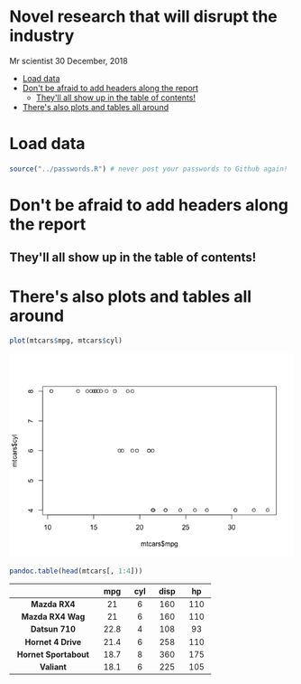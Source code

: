 Novel research that will disrupt the industry
================
Mr scientist
30 December, 2018

-   [Load data](#load-data)
-   [Don't be afraid to add headers along the report](#dont-be-afraid-to-add-headers-along-the-report)
    -   [They'll all show up in the table of contents!](#theyll-all-show-up-in-the-table-of-contents)
-   [There's also plots and tables all around](#theres-also-plots-and-tables-all-around)

Load data
=========

``` r
source("../passwords.R") # never post your passwords to Github again!
```

Don't be afraid to add headers along the report
===============================================

They'll all show up in the table of contents!
---------------------------------------------

There's also plots and tables all around
========================================

``` r
plot(mtcars$mpg, mtcars$cyl)
```

![](Boilerplate_script_files/figure-markdown_github/show%20a%20plot-1.png)

``` r
pandoc.table(head(mtcars[, 1:4]))
```

<table style="width:71%;">
<colgroup>
<col width="33%" />
<col width="9%" />
<col width="8%" />
<col width="9%" />
<col width="9%" />
</colgroup>
<thead>
<tr class="header">
<th align="center"> </th>
<th align="center">mpg</th>
<th align="center">cyl</th>
<th align="center">disp</th>
<th align="center">hp</th>
</tr>
</thead>
<tbody>
<tr class="odd">
<td align="center"><strong>Mazda RX4</strong></td>
<td align="center">21</td>
<td align="center">6</td>
<td align="center">160</td>
<td align="center">110</td>
</tr>
<tr class="even">
<td align="center"><strong>Mazda RX4 Wag</strong></td>
<td align="center">21</td>
<td align="center">6</td>
<td align="center">160</td>
<td align="center">110</td>
</tr>
<tr class="odd">
<td align="center"><strong>Datsun 710</strong></td>
<td align="center">22.8</td>
<td align="center">4</td>
<td align="center">108</td>
<td align="center">93</td>
</tr>
<tr class="even">
<td align="center"><strong>Hornet 4 Drive</strong></td>
<td align="center">21.4</td>
<td align="center">6</td>
<td align="center">258</td>
<td align="center">110</td>
</tr>
<tr class="odd">
<td align="center"><strong>Hornet Sportabout</strong></td>
<td align="center">18.7</td>
<td align="center">8</td>
<td align="center">360</td>
<td align="center">175</td>
</tr>
<tr class="even">
<td align="center"><strong>Valiant</strong></td>
<td align="center">18.1</td>
<td align="center">6</td>
<td align="center">225</td>
<td align="center">105</td>
</tr>
</tbody>
</table>
